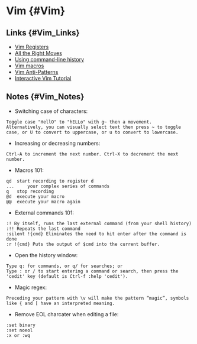 

# Vim {#Vim}

## Links {#Vim_Links} 

* [Vim Registers](https://www.brianstorti.com/vim-registers/)
* [All the Right Moves](http://vim.wikia.com/wiki/All_the_right_moves)
* [Using command-line history](http://vim.wikia.com/wiki/Using_command-line_history)
* [Vim macros](http://vim.wikia.com/wiki/Macros)
* [Vim Anti-Patterns](https://sanctum.geek.nz/arabesque/vim-anti-patterns/)
* [Interactive Vim Tutorial](https://www.openvim.com/)
 
## Notes {#Vim_Notes}

* Switching case of characters:

```
Toggle case "HellO" to "hELLo" with g~ then a movement.
Alternatively, you can visually select text then press ~ to toggle case, or U to convert to uppercase, or u to convert to lowercase. 
```

* Increasing or decreasing numbers:

```
Ctrl-A to increment the next number. Ctrl-X to decrement the next number.
```

* Macros 101:

```
qd 	start recording to register d
... 	your complex series of commands
q 	stop recording
@d 	execute your macro
@@ 	execute your macro again 
```

* External commands 101:

```
:! By itself, runs the last external command (from your shell history)
:!! Repeats the last command
:silent !{cmd} Eliminates the need to hit enter after the command is done
:r !{cmd} Puts the output of $cmd into the current buffer.
```

* Open the history window:

```
Type q: for commands, or q/ for searches; or
Type : or / to start entering a command or search, then press the 'cedit' key (default is Ctrl-f :help 'cedit'). 
```

* Magic regex:

```
Preceding your pattern with \v will make the pattern “magic”, symbols like { and [ have an interpreted meaning.
```

* Remove EOL charcater when editing a file:

```
:set binary
:set noeol
:x or :wq
```
